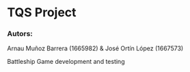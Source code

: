 ﻿# TQS Project
### Autors: 
Arnau Muñoz Barrera (1665982) &
José Ortín López (1667573)

Battleship Game development and testing
